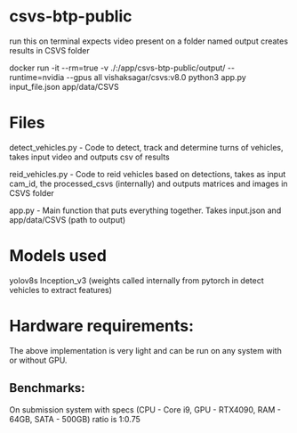 # csvs-btp-public
run this on terminal
expects video present on a folder named output
creates results in CSVS folder

docker run -it --rm=true -v ./:/app/csvs-btp-public/output/  --runtime=nvidia --gpus all vishaksagar/csvs:v8.0 python3 app.py input_file.json app/data/CSVS

# Files
detect_vehicles.py - Code to detect, track and determine turns of vehicles, takes input video and outputs csv of results

reid_vehicles.py - Code to reid vehicles based on detections, takes as input cam_id, the processed_csvs (internally) and outputs matrices and images in CSVS folder

app.py - Main function that puts everything together. Takes input.json and app/data/CSVS (path to output)

# Models used
yolov8s
Inception_v3 (weights called internally from pytorch in detect vehicles to extract features)

# Hardware requirements:
The above implementation is very light and can be run on any system with or without GPU.
## Benchmarks:
On submission system with specs (CPU - Core i9, GPU - RTX4090, RAM - 64GB, SATA - 500GB) ratio is 1:0.75